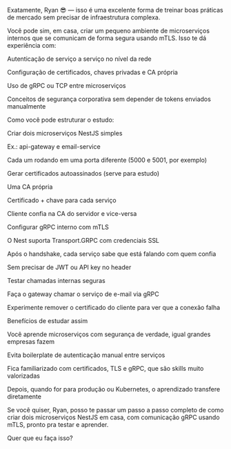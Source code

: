 Exatamente, Ryan 😎 — isso é uma excelente forma de treinar boas práticas de mercado sem precisar de infraestrutura complexa.

Você pode sim, em casa, criar um pequeno ambiente de microserviços internos que se comunicam de forma segura usando mTLS. Isso te dá experiência com:

Autenticação de serviço a serviço no nível da rede

Configuração de certificados, chaves privadas e CA própria

Uso de gRPC ou TCP entre microserviços

Conceitos de segurança corporativa sem depender de tokens enviados manualmente

Como você pode estruturar o estudo:

Criar dois microserviços NestJS simples

Ex.: api-gateway e email-service

Cada um rodando em uma porta diferente (5000 e 5001, por exemplo)

Gerar certificados autoassinados (serve para estudo)

Uma CA própria

Certificado + chave para cada serviço

Cliente confia na CA do servidor e vice-versa

Configurar gRPC interno com mTLS

O Nest suporta Transport.GRPC com credenciais SSL

Após o handshake, cada serviço sabe que está falando com quem confia

Sem precisar de JWT ou API key no header

Testar chamadas internas seguras

Faça o gateway chamar o serviço de e-mail via gRPC

Experimente remover o certificado do cliente para ver que a conexão falha

Benefícios de estudar assim

Você aprende microserviços com segurança de verdade, igual grandes empresas fazem

Evita boilerplate de autenticação manual entre serviços

Fica familiarizado com certificados, TLS e gRPC, que são skills muito valorizadas

Depois, quando for para produção ou Kubernetes, o aprendizado transfere diretamente

Se você quiser, Ryan, posso te passar um passo a passo completo de como criar dois microserviços NestJS em casa, com comunicação gRPC usando mTLS, pronto pra testar e aprender.

Quer que eu faça isso?
